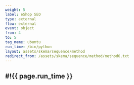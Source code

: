 ```yaml
---
weight: 5
label: eShop SEO
type: external
flow: external
event: object
from: 4
to: 5
tag_name: ubuntu
run_time: /bin/python
layout: assets/skema/sequence/method
redirect_from: /assets/skema/sequence/method/method6.txt
---
```

#!{{ page.run_time }}
---
